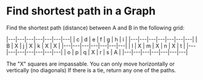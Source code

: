 # Find shortest path in a Graph

Find the shortest path (distance) between A and B in the following grid:

|---|---|---|---|---|---|---|
| c | d | e | f | g | h | i |
|---|---|---|---|---|---|---|
| B | X | j | X | k | X | X |
|---|---|---|---|---|---|---|
| l | X | m | X | n | X | t |
|---|---|---|---|---|---|---|
| o | p | q | X | r | s | A |
|---|---|---|---|---|---|---|

The "X" squares are impassable.
You can only move horizontally or vertically (no diagonals)
If there is a tie, return any one of the paths.